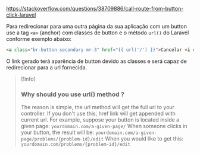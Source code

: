 
https://stackoverflow.com/questions/38709886/call-route-from-button-click-laravel

Para redirecionar para uma outra página da sua aplicação com um button use a tag `<a>` (anchor) com classes de button e o método `url()` do Laravel conforme exemplo abaixo:

```html
<a class="br-button secondary mr-3" href="{{ url('/') }}">Cancelar <i class="fas fa-stop"></i> </a>
```

O link gerado terá aparência de button devido as classes e será capaz de redirecionar para a url fornecida.


>[!info]
> ### Why should you use url() method ?
>The reason is simple, the url method will get the full url to your controller. If you don't use this, href link will get appended with current url.
For example, suppose your button is located inside a given page:
> `yourdomain.com/a-given-page/` 
When someone clicks in your button, the result will be:
>`yourdomain.com/a-given-page/problems/{problem-id}/edit`
When you would like to get this:
>`yourdomain.com/problems/{problem-id}/edit`
